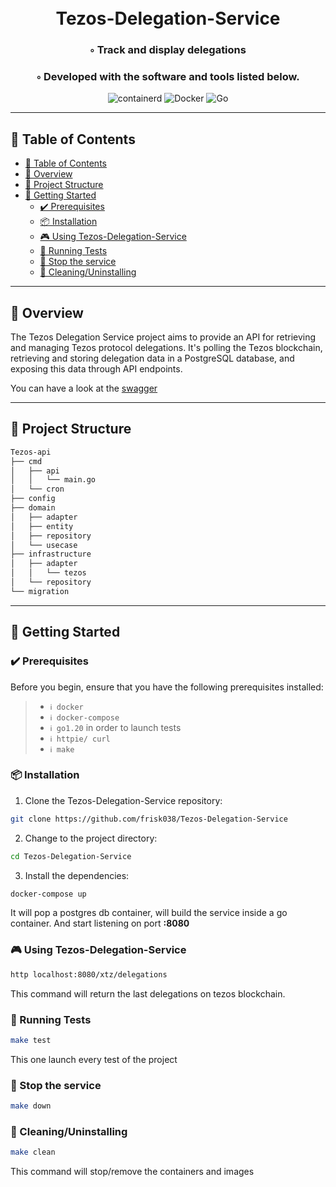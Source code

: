 <div align="center">
<h1 align="center">
<br>Tezos-Delegation-Service
</h1>
<h3>◦ Track and display delegations</h3>
<h3>◦ Developed with the software and tools listed below.</h3>

<p align="center">
<img src="https://img.shields.io/badge/containerd-575757.svg?style&logo=containerd&logoColor=white" alt="containerd" />
<img src="https://img.shields.io/badge/Docker-2496ED.svg?style&logo=Docker&logoColor=white" alt="Docker" />
<img src="https://img.shields.io/badge/Go-00ADD8.svg?style&logo=Go&logoColor=white" alt="Go" />
</p>
</div>

---

## 📒 Table of Contents
- [📒 Table of Contents](#-table-of-contents)
- [📍 Overview](#-overview)
- [📂 Project Structure](#-project-structure)
- [🚀 Getting Started](#-getting-started)
  - [✔️ Prerequisites](#-prerequisites)
  - [📦 Installation](#-installation)
  - [🎮 Using Tezos-Delegation-Service](#-using-tezos-delegation-service)
  - [🧪 Running Tests](#-running-tests)
  - [🧪 Stop the service](#-stop-the-service)
  - [🧪 Cleaning/Uninstalling](#-cleaninguninstalling)

---


## 📍 Overview

The Tezos Delegation Service project aims to provide an API for retrieving and managing Tezos protocol delegations. It's polling the Tezos blockchain, retrieving and storing delegation data in a PostgreSQL database, and exposing this data through API endpoints.

You can have a look at the [swagger](https://tezos-delegation-api.ew.r.appspot.com/swagger/index.html#/default/get-delegations)

---


## 📂 Project Structure

```bash
Tezos-api
├── cmd
│   ├── api
│   │   └── main.go
│   └── cron
├── config
├── domain
│   ├── adapter
│   ├── entity
│   ├── repository
│   └── usecase
├── infrastructure
│   ├── adapter
│   │   └── tezos
│   └── repository
└── migration
```

---

## 🚀 Getting Started

### ✔️ Prerequisites

Before you begin, ensure that you have the following prerequisites installed:
> - `ℹ️ docker`
> - `ℹ️ docker-compose`
> - `ℹ️ go1.20` in order to launch tests
> - `ℹ️ httpie/ curl`
> - `ℹ️ make`

### 📦 Installation

1. Clone the Tezos-Delegation-Service repository:
```sh
git clone https://github.com/frisk038/Tezos-Delegation-Service
```

2. Change to the project directory:
```sh
cd Tezos-Delegation-Service
```

3. Install the dependencies:
```sh
docker-compose up
```
It will pop a postgres db container, will build the service inside a go container. And start listening on port **:8080**

### 🎮 Using Tezos-Delegation-Service

```sh
http localhost:8080/xtz/delegations
```
This command will return the last delegations on tezos blockchain.

### 🧪 Running Tests
```sh
make test
```
This one launch every test of the project

### 🧪 Stop the service
```sh
make down
```

### 🧪 Cleaning/Uninstalling
```sh
make clean
```
This command will stop/remove the containers and images
